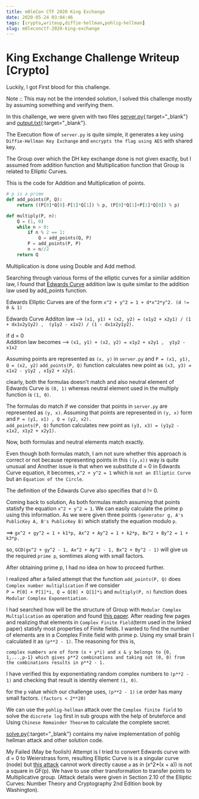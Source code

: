 ```yaml
---
title: m0leCon CTF 2020 King Exchange
date: 2020-05-24 03:04:46
tags: [crypto,writeup,diffie-hellman,pohlig-hellman]
slug: m0leconctf-2020-king-exchange
---
```

<h1> King Exchange Challenge Writeup [Crypto] </h1>

Luckily, I got First blood for this challenge.

Note :: This may not be the intended solution, I solved this challenge mostly by assuming something and verifying them.

In this challenge, we were given with two files [server.py](/resources/2020/KingExchange/server.py){:target="_blank"} and [output.txt](/resources/2020/KingExchange/output.txt){:target="_blank"}.

The Execution flow of `server.py` is quite simple, it generates a key using `Diffie-Hellman Key Exchange` and `encrypts
the flag using AES` with shared key.

The Group over which the DH key exchange done is not given exactly, but I assumed from addition function
and Multiplication function that Group is related to Elliptic Curves.

This is the code for Addition and Multiplication of points.

```python
# p is a prime
def add_points(P, Q):
    return ((P[0]*Q[0]-P[1]*Q[1]) % p, (P[0]*Q[1]+P[1]*Q[0]) % p)

def multiply(P, n):
    Q = (1, 0)
    while n > 0:
        if n % 2 == 1:
            Q = add_points(Q, P)
        P = add_points(P, P)
        n = n//2
    return Q
```

Multiplication is done using Double and Add method.

Searching through various forms of the elliptic curves for a similar addition law, I found that [Edwards Curve](https://en.wikipedia.org/wiki/Edwards_curve) addition law is 
quite similar to the addition law used by add_points function.

Edwards Elliptic Curves are of the form `x^2 + y^2 = 1 + d*x^2*y^2. (d != 0 & 1)`

Edwards Curve Additon law --> `(x1, y1) + (x2, y2) = (x1y2 + x2y1) / (1 + dx1x2y1y2) ,  (y1y2 - x1x2) / (1 - dx1x2y1y2).`

if d = 0 <br>
    Addition law becomes  --> `(x1, y1) + (x2, y2) = x1y2 + x2y1 ,  y1y2 - x1x2 `
  
Assuming points are represented as `(x, y)` in `server.py` and `P = (x1, y1), Q = (x2, y2)`
`add_points(P, Q)` function calculates new point as `(x3, y3) = x1x2 - y1y2 , x1y2 + x2y1.`

clearly, both the formulas doesn't match and also neutral element of Edwards Curve is `(0, 1)` whereas neutral element used 
in the multiply function is `(1, 0)`. 

The formulas do match  if we consider that points in `server.py` are represented as `(y, x)`. 
Assuming that points are represented in `(y, x)` form and `P = (y1, x1) , Q = (y2, x2).` <br>
`add_points(P, Q)` function calculates new point as `(y3, x3) = (y1y2 - x1x2, x1y2 + x2y1).`

Now, both formulas and neutral elements match exactly.

Even though both formulas match, I am not sure whether this approach is correct or not because representing points in this `((y,x))` way
is quite unusual and Another issue is that when we substitute d = 0 in Edwards Curve equation, it becomes, `x^2 + y^2 = 1` which is `not an Elliptic Curve` but an `Equation of the Circle`.

The definition of the Edwards Curve also specifies that d != 0.

Coming back to solution, As both formulas match assuming that points statisfy the equation `x^2 + y^2 = 1`. 
We can easily calculate the prime p using this information.
As we were given three points `(generator g, A's PublicKey A, B's PublicKey B)` which statisfy the equation modulo `p`.

==> `gx^2 + gy^2 = 1 + k1*p, Ax^2 + Ay^2 = 1 + k2*p, Bx^2 + By^2 = 1 + k3*p.`

so, `GCD(gx^2 + gy^2 - 1, Ax^2 + Ay^2 - 1, Bx^2 + By^2 - 1)` will give us the required `prime p`, somtimes along with small factors.

After obtaining prime p, I had no idea on how to proceed further.

I realized after a failed attempt that the function `add_points(P, Q)` does `Complex number multiplication` if we consider <br>
`P = P[0] + P[1]*i, Q = Q[0] + Q[1]*i` and `multiply(P, n)` function does `Modular Complex Exponentiation`.

I had searched how will be the structure of Group with `Modular Complex Multiplication` as operation and found [this paper](https://www.researchgate.net/publication/319731501_COMPLEX_PUBLIC_KEY_CRYPTOSYSTEMS).
After reading few pages and realizing that elements in `Complex Finite Field`(term used in the linked paper) statisfy most properties of Finite fields.
I wanted to find the number of elements are in a Complex Finite field with prime p. Using my small brain I calculated it
as `(p**2 - 1)`. The reasoning for this is,

`complex numbers are of form (x + y*i) and x & y belongs to {0, 1,...,p-1} which gives p**2 combinations and taking out (0, 0)
from the combinations results in p**2 - 1.`

I have verified this by exponentiating random complex numbers to `(p**2 - 1)` and checking that result is identity element `(1, 0)`.

for the `p` value which our challenge uses, `(p**2 - 1)` i.e order has many small factors. `(factors < 2**20)`

We can use the `pohlig-hellman` attack over the `Complex finite field` to solve the `discrete log` first in sub groups with the help of bruteforce and Using
`Chinese Remainder Theorem` to calculate the complete secret.

[solve.py](/resources/2020/KingExchange/solve.py){:target="_blank"} contains my naive implementation of pohlig hellman attack and other solution code.

My Failed (May be foolish) Attempt is I tried to convert Edwards curve with d = 0 to Weierstrass form, resulting Elliptic Curve is
is a singular curve (node)  but [this attack](https://crypto.stackexchange.com/questions/61302/how-to-solve-this-ecdlp/61434) cannot work directly cause `a` 
as in (x^2*(x + a)) is not a square in GF(p). We have to use other transformation to transfer points to Multiplicative group. 
(Attack details were given in Section 2.10 of the Elliptic Curves: Number Theory and Cryptography 2nd Edition book by Washington).



